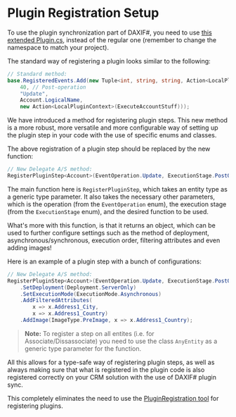# Plugin Registration Setup

To use the plugin synchronization part of DAXIF#, you need to use 
[this extended Plugin.cs][plugin-gist], instead of the regular one 
(remember to change the namespace to match your project).

The standard way of registering a plugin looks similar to the following:
```csharp
// Standard method:
base.RegisteredEvents.Add(new Tuple<int, string, string, Action<LocalPluginContext>>(
    40, // Post-operation
    "Update",
    Account.LogicalName,
    new Action<LocalPluginContext>(ExecuteAccountStuff)));
```

We have introduced a method for registering plugin steps. 
This new method is a more robust, more versatile and more configurable way of 
setting up the plugin step in your code with the use of specific enums 
and classes.

The above registration of a plugin step should be replaced by the new function: 
```csharp
// New Delegate A/S method:
RegisterPluginStep<Account>(EventOperation.Update, ExecutionStage.PostOperation, ExecuteAccountStuff)
```

The main function here is `RegisterPluginStep`, which takes an entity type as a
generic type parameter. It also takes the necessary other parameters, which is
the operation (from the `EventOperation` enum), the execution stage 
(from the `ExecutionStage` enum), and the desired function to be used.

What's more with this function, is that it returns an object, which can be 
used to further configure settings such as the method of deployment, 
asynchronous/synchronous, execution order, filtering attributes and even 
adding images!


Here is an example of a plugin step with a bunch of configurations:
```csharp
// New Delegate A/S method:
RegisterPluginStep<Account>(EventOperation.Update, ExecutionStage.PostOperation, ExecuteAccountStuff)
    .SetDeployment(Deployment.ServerOnly)
    .SetExecutionMode(ExecutionMode.Asynchronous)
    .AddFilteredAttributes(
        x => x.Address1_City,
        x => x.Address1_Country)
    .AddImage(ImageType.PreImage, x => x.Address1_Country);
```

> **Note:** To register a step on all entites (i.e. for Associate/Dissassociate)
> you need to use the class `AnyEntity` as a generic type parameter for the
> function.


All this allows for a type-safe way of registering plugin steps, as well as
always making sure that what is registered in the plugin code is also 
registered correctly on your CRM solution with the use of DAXIF# plugin sync.

This completely eliminates the need to use the 
[PluginRegistration tool][plugin-reg-tool] for registering plugins.


[plugin-gist]: https://github.com/TomMalow/ExtendedPlugin.cs
[plugin-reg-tool]: https://msdn.microsoft.com/en-us/library/gg309580.aspx